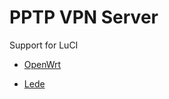 PPTP VPN Server
===============

Support for LuCI

- [OpenWrt](https://github.com/openwrt/openwrt.git)

- [Lede](https://github.com/xkstudio/openwrt-lede)

